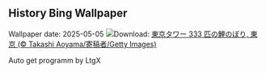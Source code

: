 ## History Bing Wallpaper
Wallpaper date: 2025-05-05
![](https://www.bing.com/th?id=OHR.Koinobori2025_JA-JP0438864566_UHD.jpg&w=1000)Download: [東京タワー 333 匹の鯉のぼり, 東京 (© Takashi Aoyama/寄稿者/Getty Images)](https://www.bing.com/th?id=OHR.Koinobori2025_JA-JP0438864566_UHD.jpg)

Auto get programm by LtgX
